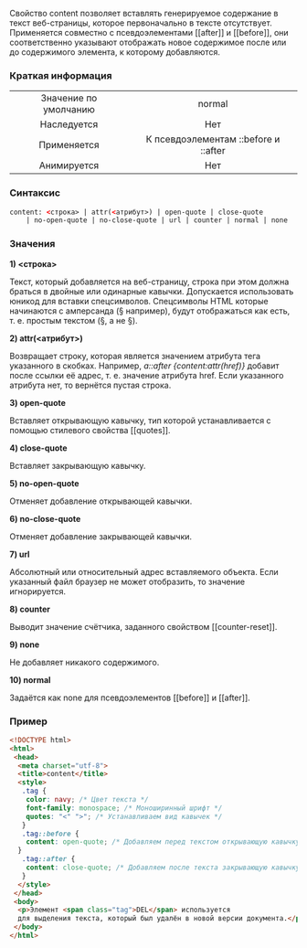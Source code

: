 Свойство content позволяет вставлять генерируемое содержание в текст веб-страницы, которое первоначально в тексте отсутствует. Применяется совместно с псевдоэлементами [[after]] и [[before]], они соответственно указывают отображать новое содержимое после или до содержимого элемента, к которому добавляются.

### Краткая информация
|                       |                                      |
|:---------------------:|:------------------------------------:|
| Значение по умолчанию |                normal                |
|      Наследуется      |                 Нет                  |
|      Применяется      | К псевдоэлементам ::before и ::after |
|      Анимируется      |                 Нет                  |

### Синтаксис 
```html
content: <строка> | attr(<атрибут>) | open-quote | close-quote 
	| no-open-quote | no-close-quote | url | counter | normal | none
```

### Значения 
__1) <строка>__

Текст, который добавляется на веб-страницу, строка при этом должна браться в двойные или одинарные кавычки. Допускается использовать юникод для вставки спецсимволов. Спецсимволы HTML которые начинаются с амперсанда (&sect; например), будут отображаться как есть, т. е. простым текстом (&sect;, а не §).

__2) attr(<атрибут>)__

  
Возвращает строку, которая является значением атрибута тега указанного в скобках. Например, _a::after {content:attr(href)}_ добавит после ссылки её адрес, т. е. значение атрибута href. Если указанного атрибута нет, то вернётся пустая строка.

__3) open-quote__

Вставляет открывающую кавычку, тип которой устанавливается с помощью стилевого свойства [[quotes]].

__4) close-quote__

Вставляет закрывающую кавычку.

__5) no-open-quote__

Отменяет добавление открывающей кавычки.

__6) no-close-quote__

  
Отменяет добавление закрывающей кавычки.

__7) url__

Абсолютный или относительный адрес вставляемого объекта. Если указанный файл браузер не может отобразить, то значение игнорируется.

__8) counter__

Выводит значение счётчика, заданного свойством [[counter-reset]].

__9) none__

Не добавляет никакого содержимого.

__10) normal__

Задаётся как none для псевдоэлементов [[before]] и [[after]].

### Пример 
```html
<!DOCTYPE html>
<html>
 <head>
  <meta charset="utf-8">
  <title>content</title>
  <style>
   .tag {
    color: navy; /* Цвет текста */
    font-family: monospace; /* Моноширинный шрифт */
    quotes: "<" ">"; /* Устанавливаем вид кавычек */
   } 
   .tag::before {
    content: open-quote; /* Добавляем перед текстом открывающую кавычку */
  }
   .tag::after {
    content: close-quote; /* Добавляем после текста закрывающую кавычку */
   }
  </style>
 </head>
 <body>
  <p>Элемент <span class="tag">DEL</span> используется 
  для выделения текста, который был удалён в новой версии документа.</p> 
 </body>
</html>
```